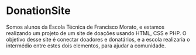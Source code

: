 # DonationSite
Somos alunos da Escola Técnica de Francisco Morato, e estamos realizando um projeto de um site de doações usando HTML, CSS e PHP. O objetivo desse site é conectar doadores e donatários, e a escola realizaria o intermédio entre estes dois elementos, para ajudar a comunidade.